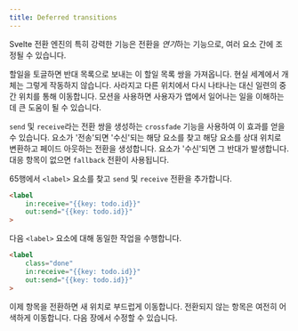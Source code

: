 ```yaml
---
title: Deferred transitions
---
```


Svelte 전환 엔진의 특히 강력한 기능은 전환을 *연기*하는 기능으로, 여러 요소 간에 조정될 수 있습니다.

할일을 토글하면 반대 목록으로 보내는 이 할일 목록 쌍을 가져옵니다. 현실 세계에서 개체는 그렇게 작동하지 않습니다. 사라지고 다른 위치에서 다시 나타나는 대신 일련의 중간 위치를 통해 이동합니다. 모션을 사용하면 사용자가 앱에서 일어나는 일을 이해하는 데 큰 도움이 될 수 있습니다.

`send` 및 `receive`라는 전환 쌍을 생성하는 `crossfade` 기능을 사용하여 이 효과를 얻을 수 있습니다. 요소가 '전송'되면 '수신'되는 해당 요소를 찾고 해당 요소를 상대 위치로 변환하고 페이드 아웃하는 전환을 생성합니다. 요소가 '수신'되면 그 반대가 발생합니다. 대응 항목이 없으면 `fallback` 전환이 사용됩니다.

65행에서 `<label>` 요소를 찾고 `send` 및 `receive` 전환을 추가합니다.

```html
<label
	in:receive="{{key: todo.id}}"
	out:send="{{key: todo.id}}"
>
```

다음 `<label>` 요소에 대해 동일한 작업을 수행합니다.

```html
<label
	class="done"
	in:receive="{{key: todo.id}}"
	out:send="{{key: todo.id}}"
>
```

이제 항목을 전환하면 새 위치로 부드럽게 이동합니다. 전환되지 않는 항목은 여전히 어색하게 이동합니다. 다음 장에서 수정할 수 있습니다.